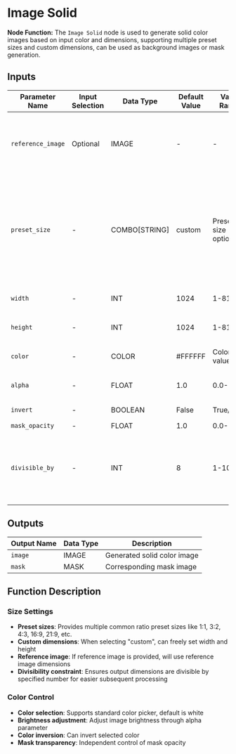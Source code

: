 # Image Solid

**Node Function:** The `Image Solid` node is used to generate solid color images based on input color and dimensions, supporting multiple preset sizes and custom dimensions, can be used as background images or mask generation.

## Inputs

| Parameter Name | Input Selection | Data Type | Default Value | Value Range | Description |
| -------------- | --------------- | --------- | ------------- | ----------- | ----------- |
| `reference_image` | Optional | IMAGE | - | - | Reference image, if provided uses reference image dimensions |
| `preset_size` | - | COMBO[STRING] | custom | Preset size options | Preset size selection, includes various common ratios like 1:1, 16:9, 9:16, etc., or select "custom" for custom dimensions |
| `width` | - | INT | 1024 | 1-8192 | Custom image width in pixels |
| `height` | - | INT | 1024 | 1-8192 | Custom image height in pixels |
| `color` | - | COLOR | #FFFFFF | Color value | Image color, default is white |
| `alpha` | - | FLOAT | 1.0 | 0.0-1.0 | Transparency / brightness adjustment |
| `invert` | - | BOOLEAN | False | True/False | Whether to invert color |
| `mask_opacity` | - | FLOAT | 1.0 | 0.0-1.0 | Mask opacity |
| `divisible_by` | - | INT | 8 | 1-1024 | Divisibility number, ensures output dimensions are divisible by specified number |

## Outputs

| Output Name | Data Type | Description |
|-------------|-----------|-------------|
| `image` | IMAGE | Generated solid color image |
| `mask` | MASK | Corresponding mask image |

## Function Description

### Size Settings
- **Preset sizes**: Provides multiple common ratio preset sizes like 1:1, 3:2, 4:3, 16:9, 21:9, etc.
- **Custom dimensions**: When selecting "custom", can freely set width and height
- **Reference image**: If reference image is provided, will use reference image dimensions
- **Divisibility constraint**: Ensures output dimensions are divisible by specified number for easier subsequent processing

### Color Control
- **Color selection**: Supports standard color picker, default is white
- **Brightness adjustment**: Adjust image brightness through alpha parameter
- **Color inversion**: Can invert selected color
- **Mask transparency**: Independent control of mask opacity